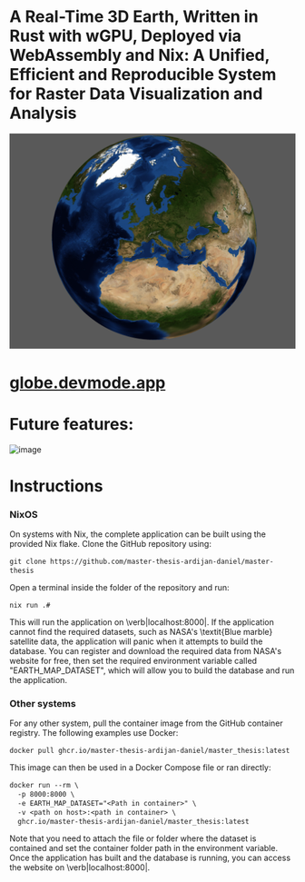 # A Real-Time 3D Earth, Written in Rust with wGPU, Deployed via WebAssembly and Nix: A Unified, Efficient and Reproducible System for Raster Data Visualization and Analysis



![Application screenshot](/documents/readme_background.png)

# [globe.devmode.app](https://globe.devmode.app)


# Future features:

![image](https://github.com/user-attachments/assets/792d936c-907e-40b4-93bc-bab2e0178e03)



# Instructions

### NixOS
On systems with Nix, the complete application can be built using the provided Nix flake. Clone the GitHub repository using:

```
git clone https://github.com/master-thesis-ardijan-daniel/master-thesis
```

Open a terminal inside the folder of the repository and run:

```
nix run .#
```

This will run the application on \verb|localhost:8000|. If the application cannot find the required datasets, such as NASA's \textit{Blue marble} satellite data, the application will panic when it attempts to build the database. You can register and download the required data from NASA's website for free, then set the required environment variable called "EARTH\_MAP\_DATASET", which will allow you to build the database and run the application.


### Other systems
For any other system, pull the container image from the GitHub container registry. The following examples use Docker:


```
docker pull ghcr.io/master-thesis-ardijan-daniel/master_thesis:latest
```

This image can then be used in a Docker Compose file or ran directly:

```
docker run --rm \
  -p 8000:8000 \
  -e EARTH_MAP_DATASET="<Path in container>" \
  -v <path on host>:<path in container> \
  ghcr.io/master-thesis-ardijan-daniel/master_thesis:latest
```

Note that you need to attach the file or folder where the dataset is contained and set the container folder path in the environment variable. Once the application has built and the database is running, you can access the website on \verb|localhost:8000|.
